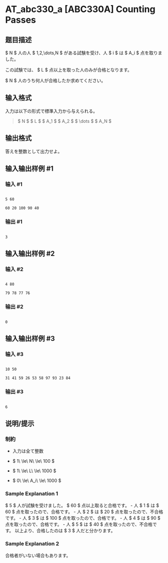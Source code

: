 # AT_abc330_a [ABC330A] Counting Passes

## 题目描述

[problemUrl]: https://atcoder.jp/contests/abc330/tasks/abc330_a

$ N $ 人の人 $ 1,2,\dots,N $ がある試験を受け、人 $ i $ は $ A_i $ 点を取りました。  
 この試験では、 $ L $ 点以上を取った人のみが合格となります。  
 $ N $ 人のうち何人が合格したか求めてください。

## 输入格式

入力は以下の形式で標準入力から与えられる。

> $ N $ $ L $ $ A_1 $ $ A_2 $ $ \dots $ $ A_N $

## 输出格式

答えを整数として出力せよ。

## 输入输出样例 #1

### 输入 #1

```
5 60
60 20 100 90 40
```

### 输出 #1

```
3
```

## 输入输出样例 #2

### 输入 #2

```
4 80
79 78 77 76
```

### 输出 #2

```
0
```

## 输入输出样例 #3

### 输入 #3

```
10 50
31 41 59 26 53 58 97 93 23 84
```

### 输出 #3

```
6
```

## 说明/提示

### 制約

- 入力は全て整数
- $ 1\ \le\ N\ \le\ 100 $
- $ 1\ \le\ L\ \le\ 1000 $
- $ 0\ \le\ A_i\ \le\ 1000 $
 
### Sample Explanation 1

$ 5 $ 人が試験を受けました。 $ 60 $ 点以上取ると合格です。 - 人 $ 1 $ は $ 60 $ 点を取ったので、合格です。 - 人 $ 2 $ は $ 20 $ 点を取ったので、不合格です。 - 人 $ 3 $ は $ 100 $ 点を取ったので、合格です。 - 人 $ 4 $ は $ 90 $ 点を取ったので、合格です。 - 人 $ 5 $ は $ 40 $ 点を取ったので、不合格です。 以上より、合格したのは $ 3 $ 人だと分かります。

### Sample Explanation 2

合格者がいない場合もあります。